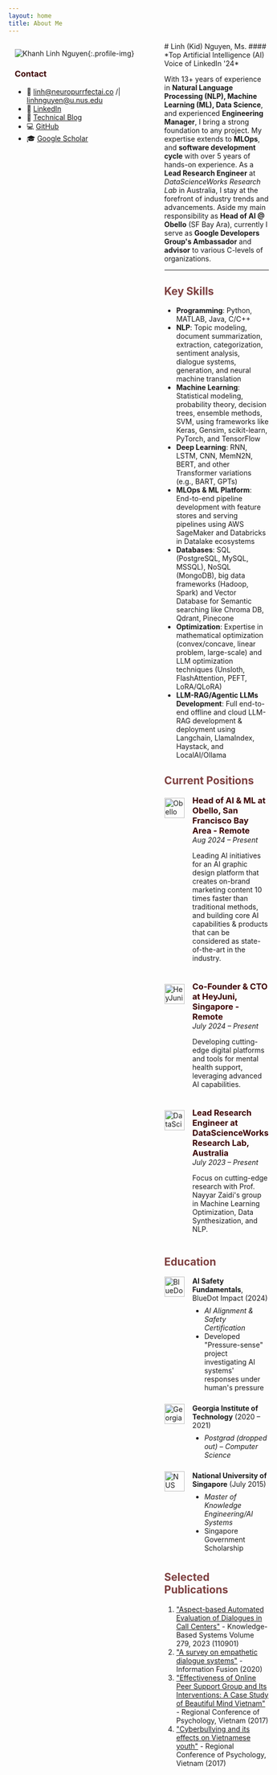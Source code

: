 ```yaml
---
layout: home
title: About Me
---
```

<style>
.wrapper {
    max-width: none !important;
    width: 95% !important;
}

.page-content {
    width: 100% !important;
    max-width: none !important;
    padding: 0 !important;
}

.profile-img {
    width: 95%;
    max-width: 250px;
    border-radius: 50%;
    margin-bottom: 1rem;
}

.main-content {
    flex: 1;
    min-width: 0;
    padding-right: 2rem;
}

.home {
    width: 100% !important;
    max-width: none !important;
}


h1 { color: #631919; }  /* Dark blue for main headers */
h2 { color: #7d3f3f; }  /* Light blue for subheaders */
h3 { color: #3a0000; }  /* Slate for smaller headers */


#about-me {
    color: #3a0000;
}

</style>
<div markdown="1" style="display: flex; gap: 3rem; width: 95%; margin: 0 auto;">
<div markdown="1" style="flex: 0 0 250px;">

![Khanh Linh Nguyen](/assets/img/IMG_5470.jpeg){:.profile-img}

### Contact
- 📧 [linh@neuropurrfectai.co](mailto:linh@neuropurrfectai.co) /| [linhnguyen@u.nus.edu](mailto:linhnguyen@u.nus.edu)
- 🔗 [LinkedIn](https://linkedin.com/in/linhnguyenkhanh)
- 📝 [Technical Blog](https://neuropurrfectai.substack.com)
- 💻 [GitHub](https://github.com/linhkid)
- 🎓 [Google Scholar](https://t.ly/71Qvo)
</div>

<div markdown="1" style="flex: 1;">
# Linh (Kid) Nguyen, Ms.
#### *Top Artificial Intelligence (AI) Voice of LinkedIn '24*

With 13+ years of experience in **Natural Language Processing (NLP), Machine Learning (ML), Data Science**, and experienced **Engineering Manager**, I bring a strong foundation to any project. My expertise extends to **MLOps**, and **software development cycle** with over 5 years of hands-on experience. As a **Lead Research Engineer** at *DataScienceWorks Research Lab* in Australia, I stay at the forefront of industry trends and advancements. Aside my main responsibility as **Head of AI @ Obello** (SF Bay Ara), currently I serve as **Google Developers Group's Ambassador** and **advisor** to various C-levels of organizations.

---

## Key Skills
- **Programming**: Python, MATLAB, Java, C/C++
- **NLP**: Topic modeling, document summarization, extraction, categorization, sentiment analysis, dialogue systems, generation, and neural machine translation
- **Machine Learning**: Statistical modeling, probability theory, decision trees, ensemble methods, SVM, using frameworks like Keras, Gensim, scikit-learn, PyTorch, and TensorFlow
- **Deep Learning**: RNN, LSTM, CNN, MemN2N, BERT, and other Transformer variations (e.g., BART, GPTs)
- **MLOps & ML Platform**: End-to-end pipeline development with feature stores and serving pipelines using AWS SageMaker and Databricks in Datalake ecosystems
- **Databases**: SQL (PostgreSQL, MySQL, MSSQL), NoSQL (MongoDB), big data frameworks (Hadoop,
Spark) and Vector Database for Semantic searching like Chroma DB, Qdrant, Pinecone
- **Optimization**: Expertise in mathematical optimization (convex/concave, linear problem, large-scale) and LLM optimization techniques (Unsloth, FlashAttention, PEFT, LoRA/QLoRA)
- **LLM-RAG/Agentic LLMs Development**: Full end-to-end offline and cloud LLM-RAG development & deployment using Langchain, LlamaIndex, Haystack, and LocalAI/Ollama

## Current Positions

<div style="display: flex; align-items: flex-start; margin-bottom: 1.5rem;">
  <img src="/assets/logo/obello.jpeg" alt="Obello" style="height: 40px; margin-right: 1rem; margin-top: 5px;">
  <div>
    <h3 style="margin: 0;">Head of AI & ML at Obello, San Francisco Bay Area - Remote</h3>
    <em>Aug 2024 – Present</em>
    <p>Leading AI initiatives for an AI graphic design platform that creates on-brand marketing content 10 times faster than traditional methods, and building core AI capabilities & products that can be considered as state-of-the-art in the industry.</p>
    </div>
</div>

<div style="display: flex; align-items: flex-start; margin-bottom: 1.5rem;">
  <img src="/assets/logo/hj.png" alt="HeyJuni" style="height: 40px; margin-right: 1rem; margin-top: 5px;">
  <div>
    <h3 style="margin: 0;">Co-Founder & CTO at HeyJuni, Singapore - Remote</h3>
    <em>July 2024 – Present</em>
    <p>Developing cutting-edge digital platforms and tools for mental health support, leveraging advanced AI capabilities.</p>
  </div>
</div>

<div style="display: flex; align-items: flex-start; margin-bottom: 1.5rem;">
  <img src="/assets/logo/dswlogo.svg" alt="DataScienceWorks" style="height: 40px; margin-right: 1rem; margin-top: 5px;">
  <div>
    <h3 style="margin: 0;">Lead Research Engineer at DataScienceWorks Research Lab, Australia</h3>
    <em>July 2023 – Present</em>
    <p>Focus on cutting-edge research with Prof. Nayyar Zaidi's group in Machine Learning Optimization, Data Synthesization, and NLP.</p>
  </div>
</div>

[//]: # (### Head of AI & ML at Obello, San Francisco Bay Area - Remote)

[//]: # (*Aug 2024 – Present*)

[//]: # ()
[//]: # (Leading AI initiatives for an AI graphic design platform that creates on-brand marketing content 10 times faster than traditional methods, and building core AI research capabilities & products that can be considered as state-of-the-art in the industry.)

[//]: # ()
[//]: # (### Co-Founder & CTO at HeyJuni, Singapore - Remote)

[//]: # (*July 2024 – Present*)

[//]: # ()
[//]: # (Developing cutting-edge digital platforms and tools for mental health support, leveraging advanced AI capabilities.)

[//]: # ()
[//]: # (### Lead Research Engineer at DataScienceWorks Research Lab, Australia)

[//]: # (*July 2023 – Present*)

[//]: # ()
[//]: # (Focus on cutting-edge research with Prof. Nayyar Zaidi's group in Machine Learning Optimization, Data Synthesization, and NLP.)

## Education

<div style="display: flex; align-items: flex-start; margin-bottom: 1rem;">
  <img src="/assets/logo/bluedot.jpeg" alt="BlueDot Impact" style="height: 40px; margin-right: 1rem;">
  <div>
    <strong>AI Safety Fundamentals</strong>, BlueDot Impact (2024)
    <ul style="margin: 0.5rem 0;">
      <li><em>AI Alignment & Safety Certification</em></li>
      <li>Developed "Pressure-sense" project investigating AI systems' responses under human's pressure</li>
    </ul>
  </div>
</div>

<div style="display: flex; align-items: flex-start; margin-bottom: 1rem;">
  <img src="/assets/logo/gatech.png" alt="Georgia Tech" style="height: 40px; margin-right: 1rem;">
  <div>
    <strong>Georgia Institute of Technology</strong> (2020 – 2021)
    <ul style="margin: 0.5rem 0;">
      <li><em>Postgrad (dropped out) – Computer Science</em></li>
    </ul>
  </div>
</div>

<div style="display: flex; align-items: flex-start; margin-bottom: 1rem;">
  <img src="/assets/logo/nus.png" alt="NUS" style="height: 40px; margin-right: 1rem;">
  <div>
    <strong>National University of Singapore</strong> (July 2015)
    <ul style="margin: 0.5rem 0;">
      <li><em>Master of Knowledge Engineering/AI Systems</em></li>
      <li>Singapore Government Scholarship</li>
    </ul>
  </div>
</div>

## Selected Publications
1. ["Aspect-based Automated Evaluation of Dialogues in Call Centers"](https://www.sciencedirect.com/science/article/pii/S0950705123006512) - Knowledge-Based Systems Volume 279, 2023 (110901)
2. ["A survey on empathetic dialogue systems"](https://www.sciencedirect.com/science/article/abs/pii/S1566253520303092) - Information Fusion (2020)
3. ["Effectiveness of Online Peer Support Group and Its Interventions: A Case Study of Beautiful Mind Vietnam"](assets/docs/THE_EFFECTS_OF_SOCIAL_MEDIA_ON_YOUTH_DEV.pdf) - Regional Conference of Psychology, Vietnam (2017)
4. ["Cyberbullying and its effects on Vietnamese youth"](assets/docs/THE_EFFECTS_OF_SOCIAL_MEDIA_ON_YOUTH_DEV.pdf) - Regional Conference of Psychology, Vietnam (2017)
</div>

</div>

<div style="text-align: center; margin-top: 2rem;">

</div>

<style>
.profile-img {
    width: 100%;
    max-width: 250px;
    border-radius: 50%;
    margin-bottom: 1rem;
}

.container {
    width: 95%;
    margin: 0 auto;
}

.content {
    font-size: 16px;
    line-height: 1.6;
    max-width: none;
}

.main-content {
    flex: 1;
    min-width: 0;
    padding-right: 2rem;
}
</style>
